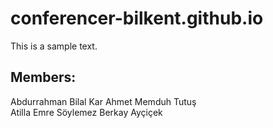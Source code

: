 # conferencer-bilkent.github.io
This is a sample text.
## Members: 
  Abdurrahman Bilal Kar
  Ahmet Memduh Tutuş  
  Atilla Emre Söylemez
  Berkay Ayçiçek 
  
